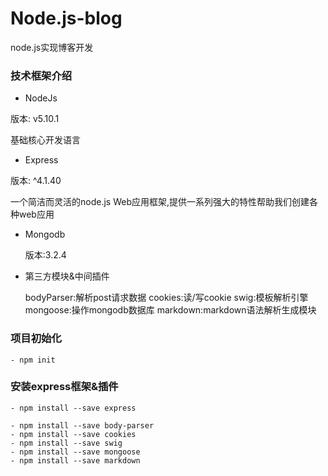 # Node.js-blog
node.js实现博客开发

### 技术框架介绍

- NodeJs

 版本: v5.10.1

 基础核心开发语言

- Express

 版本: ^4.1.40

 一个简洁而灵活的node.js Web应用框架,提供一系列强大的特性帮助我们创建各种web应用

- Mongodb

   版本:3.2.4

- 第三方模块&中间插件

    bodyParser:解析post请求数据
    cookies:读/写cookie
    swig:模板解析引擎
    mongoose:操作mongodb数据库
    markdown:markdown语法解析生成模块


### 项目初始化

    - npm init

### 安装express框架&插件

    - npm install --save express

    - npm install --save body-parser
    - npm install --save cookies
    - npm install --save swig
    - npm install --save mongoose
    - npm install --save markdown